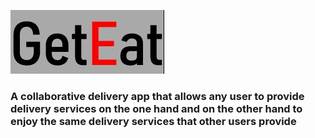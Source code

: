![](images/%E2%80%8F%E2%80%8Ficon.JPG)

### A collaborative delivery app that allows any user to provide delivery services on the one hand and on the other hand to enjoy the same delivery services that other users provide
